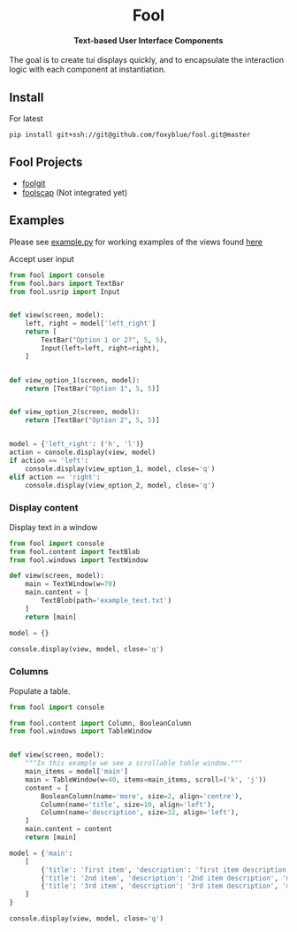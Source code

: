 <h1 align='center'>
    Fool
</h1>

<h4 align='center'>
    Text-based User Interface Components
</h4>

The goal is to create tui displays quickly, and to encapsulate the interaction logic with each component at instantiation.

## Install

For latest

```
pip install git+ssh://git@github.com/foxyblue/fool.git@master
```

## Fool Projects

- [foolgit](https://github.com/foxyblue/foolgit)
- [foolscap](https://github.com/foxyblue/foolscap) (Not integrated yet)

## Examples

Please see [example.py](./example.py) for working examples of the views found [here](./examples/views.py)

Accept user input

```python
from fool import console
from fool.bars import TextBar
from fool.usrip import Input


def view(screen, model):
    left, right = model['left_right']
    return [
        TextBar("Option 1 or 2?", 5, 5),
        Input(left=left, right=right),
    ]


def view_option_1(screen, model):
    return [TextBar("Option 1", 5, 5)]


def view_option_2(screen, model):
    return [TextBar("Option 2", 5, 5)]


model = {'left_right': ('h', 'l')}
action = console.display(view, model)
if action == 'left':
    console.display(view_option_1, model, close='q')
elif action == 'right':
    console.display(view_option_2, model, close='q')
```

### Display content

Display text in a window

```python
from fool import console
from fool.content import TextBlob
from fool.windows import TextWindow

def view(screen, model):
    main = TextWindow(w=70)
    main.content = [
        TextBlob(path='example_text.txt')
    ]
    return [main]

model = {}

console.display(view, model, close='q')
```

### Columns

Populate a table.

```python
from fool import console

from fool.content import Column, BooleanColumn
from fool.windows import TableWindow


def view(screen, model):
    """In this example we see a scrollable table window."""
    main_items = model['main']
    main = TableWindow(w=40, items=main_items, scroll=('k', 'j'))
    content = [
        BooleanColumn(name='more', size=2, align='centre'),
        Column(name='title', size=10, align='left'),
        Column(name='description', size=32, align='left'),
    ]
    main.content = content
    return [main]

model = {'main':
    [
        {'title': 'first item', 'description': 'first item description', 'more': True},
        {'title': '2nd item', 'description': '2nd item description', 'more': False},
        {'title': '3rd item', 'description': '3rd item description', 'more': True},
    ]
}

console.display(view, model, close='q')
```
